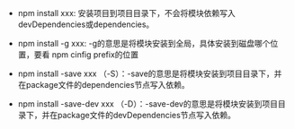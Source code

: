 - npm install xxx: 安装项目到项目目录下，不会将模块依赖写入devDependencies或dependencies。

- npm install -g xxx: -g的意思是将模块安装到全局，具体安装到磁盘哪个位置，要看 npm cinfig prefix的位置

- npm install -save xxx （-S）：-save的意思是将模块安装到项目目录下，并在package文件的dependencies节点写入依赖。

- npm install -save-dev xxx （-D）：-save-dev的意思是将模块安装到项目目录下，并在package文件的devDependencies节点写入依赖。
